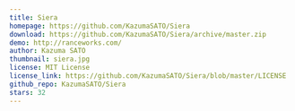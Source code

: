 ```yaml
---
title: Siera
homepage: https://github.com/KazumaSATO/Siera
download: https://github.com/KazumaSATO/Siera/archive/master.zip
demo: http://ranceworks.com/
author: Kazuma SATO
thumbnail: siera.jpg
license: MIT License
license_link: https://github.com/KazumaSATO/Siera/blob/master/LICENSE
github_repo: KazumaSATO/Siera
stars: 32
---
```


